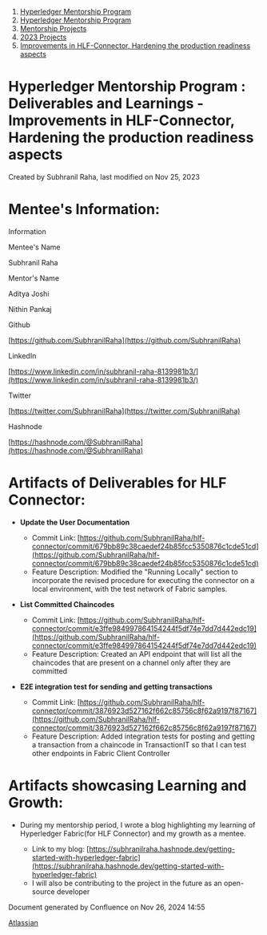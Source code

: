 1. [Hyperledger Mentorship Program](index.html)
2. [Hyperledger Mentorship Program](Hyperledger-Mentorship-Program_21954571.html)
3. [Mentorship Projects](Mentorship-Projects_21954604.html)
4. [2023 Projects](2023-Projects_21954865.html)
5. [Improvements in HLF-Connector, Hardening the production readiness aspects](Improvements-in-HLF-Connector%2C-Hardening-the-production-readiness-aspects_21954863.html)

# Hyperledger Mentorship Program : Deliverables and Learnings - Improvements in HLF-Connector, Hardening the production readiness aspects

Created by Subhranil Raha, last modified on Nov 25, 2023

# Mentee's Information:

Information

Mentee's Name

Subhranil Raha

Mentor's Name

Aditya Joshi

Nithin Pankaj

Github

[https://github.com/SubhranilRaha](https://github.com/SubhranilRaha)

LinkedIn

[https://www.linkedin.com/in/subhranil-raha-8139981b3/](https://www.linkedin.com/in/subhranil-raha-8139981b3/)

Twitter

[https://twitter.com/SubhranilRaha](https://twitter.com/SubhranilRaha)

Hashnode

[https://hashnode.com/@SubhranilRaha](https://hashnode.com/@SubhranilRaha)

# Artifacts of Deliverables for HLF Connector:

- **Update the User Documentation**
  
  - Commit Link: [https://github.com/SubhranilRaha/hlf-connector/commit/679bb89c38caedef24b85fcc5350876c1cde51cd](https://github.com/SubhranilRaha/hlf-connector/commit/679bb89c38caedef24b85fcc5350876c1cde51cd)
  - Feature Description: Modified the "Running Locally" section to incorporate the revised procedure for executing the connector on a local environment, with the test network of Fabric samples.
- **List Committed Chaincodes**
  
  - Commit Link: [https://github.com/SubhranilRaha/hlf-connector/commit/e3ffe984997864154244f5df74e7dd7d442edc19](https://github.com/SubhranilRaha/hlf-connector/commit/e3ffe984997864154244f5df74e7dd7d442edc19)
  - Feature Description: Created an API endpoint that will list all the chaincodes that are present on a channel only after they are committed
- **E2E integration test for sending and getting transactions**
  
  - Commit Link: [https://github.com/SubhranilRaha/hlf-connector/commit/3876923d527162f662c85756c8f62a9197f87167](https://github.com/SubhranilRaha/hlf-connector/commit/3876923d527162f662c85756c8f62a9197f87167)
  - Feature Description: Added integration tests for posting and getting a transaction from a chaincode in TransactionIT so that I can test other endpoints in Fabric Client Controller

# Artifacts showcasing Learning and Growth:

- During my mentorship period, I wrote a blog highlighting my learning of Hyperledger Fabric(for HLF Connector) and my growth as a mentee.
  
  - Link to my blog: [https://subhranilraha.hashnode.dev/getting-started-with-hyperledger-fabric](https://subhranilraha.hashnode.dev/getting-started-with-hyperledger-fabric)
  - I will also be contributing to the project in the future as an open-source developer

Document generated by Confluence on Nov 26, 2024 14:55

[Atlassian](http://www.atlassian.com/)
